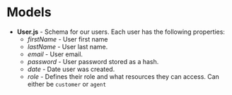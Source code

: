 # Models
* **User.js** - Schema for our users. Each user has the following properties:
    * _firstName_ - User first name
    * _lastName_ - User last name.
    * _email_ - User email.
    * _password_ - User password stored as a hash.
    * _date_ - Date user was created.
    * _role_ - Defines their role and what resources they can access. Can either be `customer` or `agent`